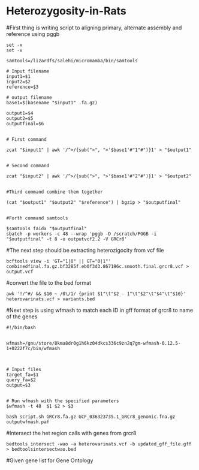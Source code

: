 # Heterozygosity-in-Rats


#First thing is writing script to aligning primary, alternate assembly and reference using pggb

```#!/bin/bash
set -x
set -v

samtools=/lizardfs/salehi/micromamba/bin/samtools

# Input filename
input1=$1
input2=$2
reference=$3

# output filename
base1=$(basename "$input1" .fa.gz)

output1=$4
output2=$5
outputfinal=$6


# First command

zcat "$input1" | awk '/^>/{sub(">", ">'$base1'#"1"#")}1' > "$output1"


# Second command

zcat "$input2" | awk '/^>/{sub(">", ">'$base1'#"2"#")}1' > "$output2"


#Third command combine them together

(cat "$output1" "$output2" "$reference") | bgzip > "$outputfinal"


#Forth command samtools

$samtools faidx "$outputfinal"
sbatch -p workers -c 48 --wrap 'pggb -D /scratch/PGGB -i "$outputfinal" -t 8 -o outputvcf2.2 -V GRCr8'
```

#The next step should be extracting heterozigocity from vcf file

```bcftools view -i 'GT="1|0" || GT="0|1"' combinedfinal.fa.gz.bf3285f.eb0f3d3.867196c.smooth.final.grcr8.vcf > output.vcf```

#convert the file to the bed format

```awk '!/^#/ && $10 ~ /0\/1/ {print $1"\t"$2 - 1"\t"$2"\t"$4"\t"$10}' heterovarinats.vcf > variants.bed```


#Next step is using wfmash to match each ID in gff format of grcr8 to name of the genes

```
#!/bin/bash


wfmash=/gnu/store/8kma8dr0g1h6kz04dkcs336c9zn2q7gm-wfmash-0.12.5-1+0222f7c/bin/wfmash



# Input files
target_fa=$1
query_fa=$2
output=$3


# Run wfmash with the specified parameters
$wfmash -t 48  $1 $2 > $3

```

```bash script.sh GRCr8.fa.gz GCF_036323735.1_GRCr8_genomic.fna.gz outputwfmash.paf```


#Intersect the het region calls with genes from grcr8

```bedtools intersect -wao -a heterovarinats.vcf -b updated_gff_file.gff > bedtoolsintersectwao.bed```

#Given gene list for Gene Ontology




